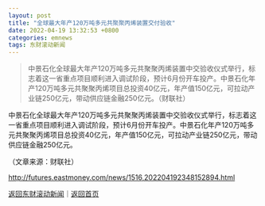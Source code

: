 ```yaml
---
layout: post
title: "全球最大年产120万吨多元共聚聚丙烯装置交付验收"
date: 2022-04-19 13:32:53 +0800
categories: emnews
tags: 东财滚动新闻
---
```

> 中景石化全球最大年产120万吨多元共聚聚丙烯装置中交验收仪式举行，标志着这一省重点项目顺利进入调试阶段，预计6月份开车投产。中景石化年产120万吨多元共聚聚丙烯项目总投资40亿元，年产值150亿元，可拉动产业链250亿元，带动供应链金融250亿元。（财联社）

<p>中景石化全球最大年产120万吨多元共聚聚丙烯装置中交验收仪式举行，标志着这一省重点项目顺利进入调试阶段，预计6月份开车投产。中景石化年产120万吨多元共聚聚丙烯项目总投资40亿元，年产值150亿元，可拉动产业链250亿元，带动供应链金融250亿元。</p><p class="em_media">（文章来源：财联社）</p>

<http://futures.eastmoney.com/news/1516,202204192348152894.html>

[返回东财滚动新闻](//finews.withounder.com/emnews/)｜[返回首页](//finews.withounder.com/)